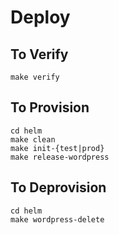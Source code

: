 # Deploy

## To Verify

```
make verify
```

## To Provision

```
cd helm
make clean
make init-{test|prod}
make release-wordpress
```

## To Deprovision

```
cd helm
make wordpress-delete
```


